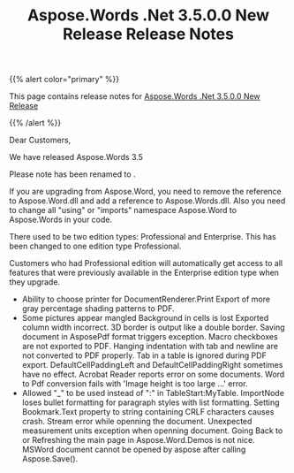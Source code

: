 ﻿---
title: Aspose.Words .Net 3.5.0.0 New Release Release Notes
description: "Aspose.Words .Net 3.5.0.0 New Release Release Notes – learn about the latest updates and fixes."
type: docs
weight: 50
url: /net/aspose-words-net-3-5-0-0-new-release-release-notes/
---

{{% alert color="primary" %}} 

This page contains release notes for [Aspose.Words .Net 3.5.0.0 New Release](https://downloads.aspose.com/words/net/new-releases/aspose.words-.net-3.5.0.0-new-release/)

{{% /alert %}} 

Dear Customers,

We have released Aspose.Words 3.5

Please note has been renamed to .

If you are upgrading from Aspose.Word, you need to remove the reference to Aspose.Word.dll and add a reference to Aspose.Words.dll. Also you need to change all "using" or "imports" namespace Aspose.Word to Aspose.Words in your code.

There used to be two edition types: Professional and Enterprise. This has been changed to one edition type Professional.

Customers who had Professional edition will automatically get access to all features that were previously available in the Enterprise edition type when they upgrade.

- Ability to choose printer for DocumentRenderer.Print
  Export of more gray percentage shading patterns to PDF. 
- Some pictures appear mangled
  Background in cells is lost 
  Exported column width incorrect. 
  3D border is output like a double border. 
  Saving document in AsposePdf format triggers exception. 
  Macro checkboxes are not exported to PDF. 
  Hanging indentation with tab and newline are not converted to PDF properly. 
  Tab in a table is ignored during PDF export. 
  DefaultCellPaddingLeft and DefaultCellPaddingRight sometimes have no effect. 
  Acrobat Reader reports error on some documents. 
  Word to Pdf conversion fails with 'Image height is too large ...' error. 
- Allowed "_" to be used instead of ":" in TableStart:MyTable.
  ImportNode loses bullet formatting for paragraph styles with list formatting. 
  Setting Bookmark.Text property to string containing CRLF characters causes crash. 
  Stream error while openning the document. 
  Unexpected measurement units exception when openning document. 
  Going Back to or Refreshing the main page in Aspose.Word.Demos is not nice. 
  MSWord document cannot be opened by aspose after calling Aspose.Save(). 
